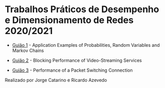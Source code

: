 # Trabalhos Práticos de Desempenho e Dimensionamento de Redes 2020/2021

* [Guião 1](guide1) - Application Examples of Probabilities, Random Variables and Markov Chains

* [Guião 2](guide2) - Blocking Performance of Video-Streaming Services

* [Guião 3](guide3) - Performance of a Packet Switching Connection

Realizado por Jorge Catarino e Ricardo Azevedo
